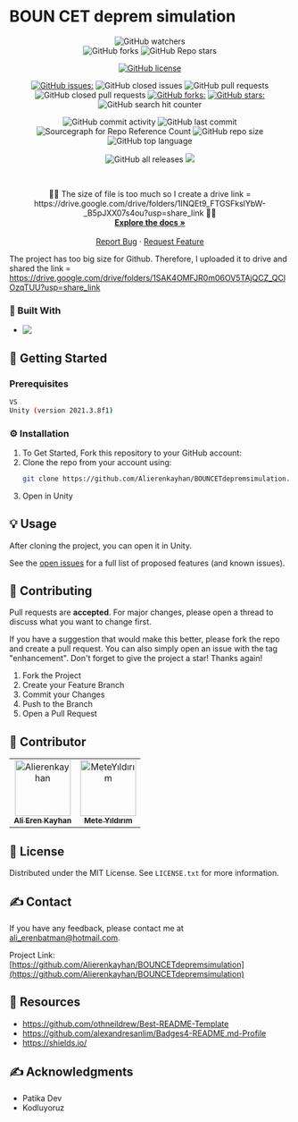 # BOUN CET deprem simulation
 
<div align="center">

![GitHub watchers](https://img.shields.io/github/watchers/Alierenkayhan/BOUNCETdepremsimulation?style=social)   
![GitHub forks](https://img.shields.io/github/forks/Alierenkayhan/BOUNCETdepremsimulation?style=social)
![GitHub Repo stars](https://img.shields.io/github/stars/Alierenkayhan/BOUNCETdepremsimulation?style=social)
 
[![GitHub license](https://img.shields.io/github/license/Alierenkayhan/BOUNCETdepremsimulation)](https://github.com/Alierenkayhan/BOUNCETdepremsimulation/blob/main/LICENSE)    
 
[![GitHub issues:](https://img.shields.io/github/issues/Alierenkayhan/BOUNCETdepremsimulation)](https://img.shields.io/github/issues/Alierenkayhan/BOUNCETdepremsimulation)
![GitHub closed issues](https://img.shields.io/github/issues-closed-raw/Alierenkayhan/BOUNCETdepremsimulation)
![GitHub pull requests](https://img.shields.io/github/issues-pr/Alierenkayhan/BOUNCETdepremsimulation)
![GitHub closed pull requests](https://img.shields.io/github/issues-pr-closed-raw/Alierenkayhan/BOUNCETdepremsimulation) 
[![GitHub forks:](https://img.shields.io/github/forks/Alierenkayhan/BOUNCETdepremsimulation)](https://img.shields.io/github/forks/Alierenkayhan/BOUNCETdepremsimulation)
[![GitHub stars:](https://img.shields.io/github/stars/Alierenkayhan/BOUNCETdepremsimulation)](https://img.shields.io/github/stars/Alierenkayhan/BOUNCETdepremsimulation)
![GitHub search hit counter](https://img.shields.io/github/search/Alierenkayhan/BOUNCETdepremsimulation/goto)

![GitHub commit activity](https://img.shields.io/github/commit-activity/m/Alierenkayhan/BOUNCETdepremsimulation)
![GitHub last commit](https://img.shields.io/github/last-commit/Alierenkayhan/BOUNCETdepremsimulation)
![Sourcegraph for Repo Reference Count](https://img.shields.io/sourcegraph/rrc/BOUNCETdepremsimulation)
![GitHub repo size](https://img.shields.io/github/repo-size/Alierenkayhan/BOUNCETdepremsimulation)
![GitHub top language](https://img.shields.io/github/languages/top/Alierenkayhan/BOUNCETdepremsimulation) 

![GitHub all releases](https://img.shields.io/github/downloads/Alierenkayhan/BOUNCETdepremsimulation/total)
 <a href="https://github.com/Alierenkayhan/BOUNCETdepremsimulation/archive/refs/heads/main.zip">
<img src="https://img.shields.io/badge/Download-Project-blue" /></a> 
</div>




<!-- PROJECT LOGO -->
<br />
<div align="center">

  <p align="center">
    👨‍💻 The size of file is too much so I create a drive  link = https://drive.google.com/drive/folders/1INQEt9_FTGSFkslYbW-_B5pJXX07s4ou?usp=share_link 👨‍💻
    <br />
    <a href="https://github.com/Alierenkayhan/BOUNCETdepremsimulation"><strong>Explore the docs »</strong></a>
    <br />
    <br />
    <a href="https://github.com/Alierenkayhan/BOUNCETdepremsimulation/issues">Report Bug</a>
    ·
    <a href="https://github.com/Alierenkayhan/BOUNCETdepremsimulation/issues">Request Feature</a>
  </p>
</div>


The project has too big size for Github. Therefore, I uploaded it to drive and shared the link = https://drive.google.com/drive/folders/1SAK4OMFJR0m06OV5TAjQCZ_QClOzqTUU?usp=share_link

### 👾  Built With

* <img align="left" src="https://img.shields.io/badge/Unity-100000?style=for-the-badge&logo=unity&logoColor=white" /> 
 

<!-- GETTING STARTED -->
## 🏁 Getting Started

### Prerequisites
  ```sh
  VS
  Unity (version 2021.3.8f1)
  ```

### ⚙️ Installation

1. To Get Started, Fork this repository to your GitHub account:
2. Clone the repo from your account using:
   ```sh
   git clone https://github.com/Alierenkayhan/BOUNCETdepremsimulation.git
   ```
3. Open in Unity


<!-- USAGE EXAMPLES -->
## 💡 Usage

After cloning the project, you can open it in Unity.

See the [open issues](https://github.com/Alierenkayhan/BOUNCETdepremsimulation/issues) for a full list of proposed features (and known issues).

  
<!-- CONTRIBUTING -->
## 🧐 Contributing

Pull requests are **accepted**. For major changes, please open a thread to discuss what you want to change first.

If you have a suggestion that would make this better, please fork the repo and create a pull request. You can also simply open an issue with the tag "enhancement".
Don't forget to give the project a star! Thanks again!

1. Fork the Project
2. Create your Feature Branch 
3. Commit your Changes 
4. Push to the Branch 
5. Open a Pull Request

<!-- Contributor -->
## 🤩 Contributor
<!-- readme: contributors -start -->
<table>
<tr>
    <td align="center">
        <a href="https://github.com/Alierenkayhan">
            <img src="https://avatars.githubusercontent.com/u/32596425?v=4" width="100;" alt="Alierenkayhan"/>
            <br />
            <sub><b>Ali Eren Kayhan</b></sub>
        </a>
    </td>
    <td align="center">
        <a href="https://github.com/meteyldrm">
            <img src="https://avatars.githubusercontent.com/u/43517475?v=4" width="100;" alt="MeteYıldırım"/>
            <br />
            <sub><b>Mete Yıldırım</b></sub>
        </a>
    </td>
    </tr>
    
</table>
<!-- readme: contributors -end -->

<!-- LICENSE -->
## 📝 License

Distributed under the MIT License. See `LICENSE.txt` for more information.


<!-- CONTACT -->
## ✍️ Contact

If you have any feedback, please contact me at ali_erenbatman@hotmail.com.

Project Link: [https://github.com/Alierenkayhan/BOUNCETdepremsimulation](https://github.com/Alierenkayhan/BOUNCETdepremsimulation)


<!-- Resources -->
## 🚀 Resources

* https://github.com/othneildrew/Best-README-Template
* https://github.com/alexandresanlim/Badges4-README.md-Profile
* https://shields.io/



<!-- ACKNOWLEDGMENTS -->
## ✍️ Acknowledgments

* Patika Dev
* Kodluyoruz
